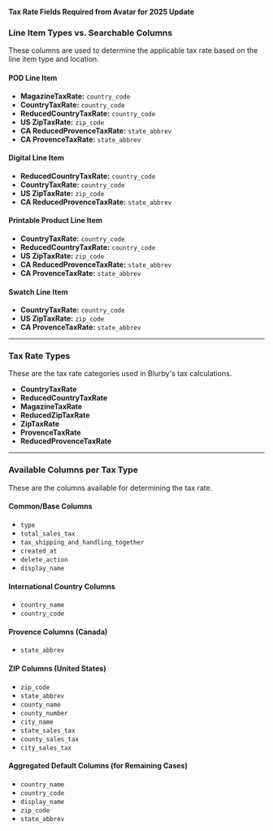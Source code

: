 **Tax Rate Fields Required from Avatar for 2025 Update**

### **Line Item Types vs. Searchable Columns**
These columns are used to determine the applicable tax rate based on the line item type and location.

#### **POD Line Item**
- **MagazineTaxRate:** `country_code`
- **CountryTaxRate:** `country_code`
- **ReducedCountryTaxRate:** `country_code`
- **US ZipTaxRate:** `zip_code`
- **CA ReducedProvenceTaxRate:** `state_abbrev`
- **CA ProvenceTaxRate:** `state_abbrev`

#### **Digital Line Item**
- **ReducedCountryTaxRate:** `country_code`
- **CountryTaxRate:** `country_code`
- **US ZipTaxRate:** `zip_code`
- **CA ReducedProvenceTaxRate:** `state_abbrev`

#### **Printable Product Line Item**
- **CountryTaxRate:** `country_code`
- **ReducedCountryTaxRate:** `country_code`
- **US ZipTaxRate:** `zip_code`
- **CA ReducedProvenceTaxRate:** `state_abbrev`
- **CA ProvenceTaxRate:** `state_abbrev`

#### **Swatch Line Item**
- **CountryTaxRate:** `country_code`
- **US ZipTaxRate:** `zip_code`
- **CA ProvenceTaxRate:** `state_abbrev`

---

### **Tax Rate Types**
These are the tax rate categories used in Blurby's tax calculations.
- **CountryTaxRate**
- **ReducedCountryTaxRate**
- **MagazineTaxRate**
- **ReducedZipTaxRate**
- **ZipTaxRate**
- **ProvenceTaxRate**
- **ReducedProvenceTaxRate**

---

### **Available Columns per Tax Type**
These are the columns available for determining the tax rate.

#### **Common/Base Columns**
- `type`
- `total_sales_tax`
- `tax_shipping_and_handling_together`
- `created_at`
- `delete_action`
- `display_name`

#### **International Country Columns**
- `country_name`
- `country_code`

#### **Provence Columns (Canada)**
- `state_abbrev`

#### **ZIP Columns (United States)**
- `zip_code`
- `state_abbrev`
- `county_name`
- `county_number`
- `city_name`
- `state_sales_tax`
- `county_sales_tax`
- `city_sales_tax`

#### **Aggregated Default Columns (for Remaining Cases)**
- `country_name`
- `country_code`
- `display_name`
- `zip_code`
- `state_abbrev`


